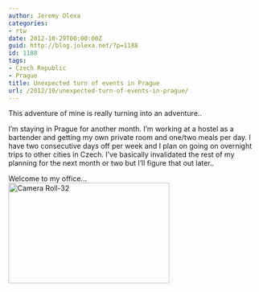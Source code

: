 ```yaml
---
author: Jeremy Olexa
categories:
- rtw
date: 2012-10-29T00:00:00Z
guid: http://blog.jolexa.net/?p=1188
id: 1188
tags:
- Czech Republic
- Prague
title: Unexpected turn of events in Prague
url: /2012/10/unexpected-turn-of-events-in-prague/
---
```


This adventure of mine is really turning into an adventure..

I&#8217;m staying in Prague for another month. I&#8217;m working at a hostel as a bartender and getting my own private room and one/two meals per day. I have two consecutive days off per week and I plan on going on overnight trips to other cities in Czech. I&#8217;ve basically invalidated the rest of my planning for the next month or two but I&#8217;ll figure that out later..

Welcome to my office&#8230;  
[<img src="http://farm9.staticflickr.com/8464/8134591047_03bddf06dc_n.jpg" width="320" height="200" alt="Camera Roll-32" />][1]

 [1]: http://www.flickr.com/photos/jolexa/8134591047/ "Camera Roll-32 by jolexa112, on Flickr"